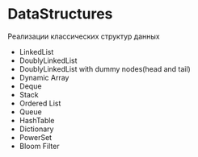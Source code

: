 # DataStructures

Реализации клаcсических структур данных  
- LinkedList
- DoublyLinkedList
- DoublyLinkedList with dummy nodes(head and tail)
- Dynamic Array
- Deque
- Stack
- Ordered List
- Queue
- HashTable
- Dictionary
- PowerSet
- Bloom Filter
